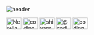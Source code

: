 <!-- <p align="center">
  <img src="https://capsule-render.vercel.app/api?text=Hey Everyone, Nerella Leela Venkata Sai here! here&animation=fadeIn&type=waving&color=gradient&height=100&fontSize=30"/>
</p> -->
![header](https://capsule-render.vercel.app/api?text=Hey%20Everyone,%20Nerella%20Leela%20Venkata%20Sai%20here!👋&animation=fadeIn&type=waving&color=gradient&height=110&fontSize=30)
<br>
<p align="left">
<a href="https://www.linkedin.com/in/nerella-leela-venkata-sai-849013333/" target="blank"><img align="center" src="https://raw.githubusercontent.com/rahuldkjain/github-profile-readme-generator/master/src/images/icons/Social/linked-in-alt.svg" alt="Nerella Leela Venkata Sai" height="30" width="40" /></a>
<a href="https://kaggle.com/codingyodha" target="blank"><img align="center" src="https://raw.githubusercontent.com/rahuldkjain/github-profile-readme-generator/master/src/images/icons/Social/kaggle.svg" alt="codingyodha" height="30" width="40" /></a>
<a href="https://instagram.com/shivaprasadbg" target="blank"><img align="center" src="https://raw.githubusercontent.com/rahuldkjain/github-profile-readme-generator/master/src/images/icons/Social/instagram.svg" alt="shivaprasadbg" height="30" width="40" /></a>
<a href="https://medium.com/@codingyodha7706" target="blank"><img align="center" src="https://raw.githubusercontent.com/rahuldkjain/github-profile-readme-generator/master/src/images/icons/Social/medium.svg" alt="@codingyodha7706" height="30" width="40" /></a>
<a href="https://www.codechef.com/users/coding_yodha" target="blank"><img align="center" src="https://cdn.jsdelivr.net/npm/simple-icons@3.1.0/icons/codechef.svg" alt="coding_yodha" height="30" width="40" /></a>
</p>
